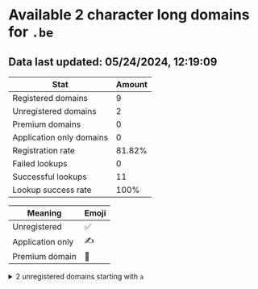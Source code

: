 # Available 2 character long domains for `.be`

## Data last updated: 05/24/2024, 12:19:09

|Stat|Amount|
|--|--|
|Registered domains|9|
|Unregistered domains|2|
|Premium domains|0|
|Application only domains|0|
|Registration rate|81.82%|
|Failed lookups|0|
|Successful lookups|11|
|Lookup success rate|100%|


|Meaning|Emoji|
|--|--|
|Unregistered|:white_check_mark:|
|Application only|:writing_hand:|
|Premium domain|:gem:|

<details>
<summary>2 unregistered domains starting with <bold><code>a</code></bold></summary>

|Type|Domain|
|--|--|
|:white_check_mark:|`ag.be`|
|:white_check_mark:|`ak.be`|
</details>